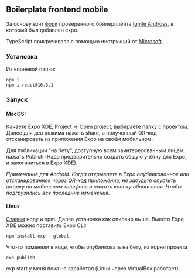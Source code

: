 ## Boilerplate frontend mobile

За основу взят [форк](https://github.com/jbosse/ignite-expo-boilerplate) проверенного бойлерплейта [Ignite Andross](https://github.com/infinitered/ignite),
в который был добавлен expo.

TypeScript прикручивала с помощью инструкций от [Microsoft](https://github.com/Microsoft/TypeScript-React-Native-Starter).


### Установка

Из корневой папки:
```
npm i
npm i react@16.3.1 
```

### Запуск

#### MacOS:
Качаете Expo XDE, Project -> Open project, выбираете папку с проектом. Далее для дев режима нажать share, а полученный QR-код отсканировать из приложения Expo на своём мобильном. 

Для публикации "на бету", доступную всем заинтересованным лицам, нажать Publish (Надо предварительно создать общую учётку для Expo, и залогиниться в Expo XDE).

*Примечание для Android.
Когда открываете в Expo опубликованное или отсканированное через QR-код приложение, не забудьте опустить шторку на мобильном телефоне и нажать кнопку обновления. Чтобы подгрузились все последние изменения.*

#### Linux
[Ставим](https://tecadmin.net/install-latest-nodejs-npm-on-ubuntu/) ноду и npm.
Далее установка как описано выше.
Вместо Expo XDE можно поставить Expo CLI:
```
npm install exp --global
```
Что-то поменяли в коде, чтобы опубликовать на бету, из корня проекта
```
exp publish .
```

exp start у меня пока не заработал (Linux через VirtualBox работает).
